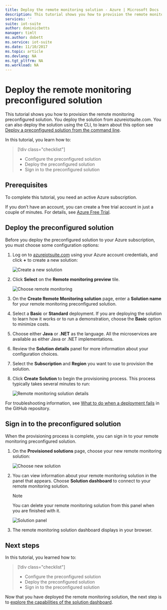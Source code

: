 ```yaml
---
title: Deploy the remote monitoring solution - Azure | Microsoft Docs 
description: This tutorial shows you how to provision the remote monitoring preconfigured solution from azureiotsuite.com.
services: ''
suite: iot-suite
author: dominicbetts
manager: timlt
ms.author: dobett
ms.service: iot-suite
ms.date: 11/10/2017
ms.topic: article
ms.devlang: NA
ms.tgt_pltfrm: NA
ms.workload: NA
---
```


# Deploy the remote monitoring preconfigured solution

This tutorial shows you how to provision the remote monitoring preconfigured solution. You deploy the solution from azureiotsuite.com. You can also deploy the solution using the CLI, to learn about this option see [Deploy a preconfigured solution from the command line](https://github.com/Azure/azure-iot-pcs-remote-monitoring-dotnet/wiki/Developer-Reference-Guide#deploy-a-pcs-from-the-command-line).

In this tutorial, you learn how to:

> [!div class="checklist"]
> * Configure the preconfigured solution
> * Deploy the preconfigured solution
> * Sign in to the preconfigured solution

## Prerequisites

To complete this tutorial, you need an active Azure subscription.

If you don’t have an account, you can create a free trial account in just a couple of minutes. For details, see [Azure Free Trial](http://azure.microsoft.com/pricing/free-trial/).

## Deploy the preconfigured solution

Before you deploy the preconfigured solution to your Azure subscription, you must choose some configuration options:

1. Log on to [azureiotsuite.com](https://www.azureiotsuite.com) using your Azure account credentials, and click **+** to create a new solution:

    ![Create a new solution](media/iot-suite-remote-monitoring-deploy/createnewsolution.png)

1. Click **Select** on the **Remote monitoring preview** tile.

    ![Choose remote monitoring](media/iot-suite-remote-monitoring-deploy/remotemonitoring.png)

1. On the **Create Remote Monitoring solution** page, enter a **Solution name** for your remote monitoring preconfigured solution.

1. Select a **Basic** or **Standard** deployment. If you are deploying the solution to learn how it works or to run a demonstration, choose the **Basic** option to minimize costs.

1. Choose either **Java** or **.NET** as the language. All the microservices are available as either Java or .NET implementations.

1. Review the **Solution details** panel for more information about your configuration choices.

1. Select the **Subscription** and **Region** you want to use to provision the solution.

1. Click **Create Solution** to begin the provisioning process. This process typically takes several minutes to run:

    ![Remote monitoring solution details](media/iot-suite-remote-monitoring-deploy/createform.png)

For troubleshooting information, see [What to do when a deployment fails](https://github.com/Azure/azure-iot-pcs-remote-monitoring-dotnet/wiki/Developer-Troubleshooting-Guide#what-to-do-when-a-deployment-fails) in the GitHub repository.

## Sign in to the preconfigured solution

When the provisioning process is complete, you can sign in to your remote monitoring preconfigured solution.

1. On the **Provisioned solutions** page, choose your new remote monitoring solution:

    ![Choose new solution](media/iot-suite-remote-monitoring-deploy/choosenew.png)

1. You can view information about your remote monitoring solution in the panel that appears. Choose **Solution dashboard** to connect to your remote monitoring solution.

    > [!NOTE]
    > You can delete your remote monitoring solution from this panel when you are finished with it.

    ![Solution panel](media/iot-suite-remote-monitoring-deploy/solutionpanel.png)

1. The remote monitoring solution dashboard displays in your browser.

## Next steps

In this tutorial, you learned how to:

> [!div class="checklist"]
> * Configure the preconfigured solution
> * Deploy the preconfigured solution
> * Sign in to the preconfigured solution

Now that you have deployed the remote monitoring solution, the next step is to [explore the capabilities of the solution dashboard](./iot-suite-remote-monitoring-explore.md).

<!-- Next tutorials in the sequence -->